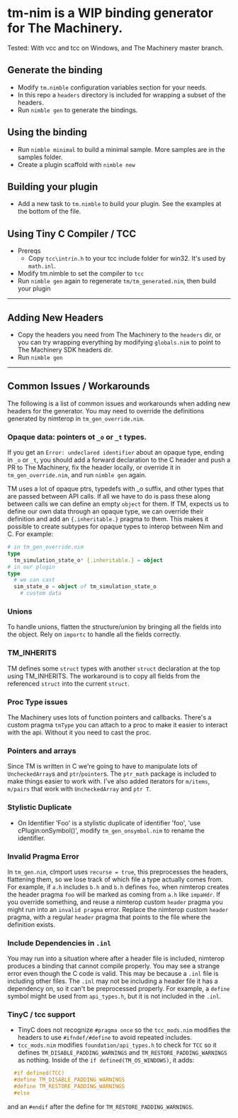 # tm-nim is a WIP binding generator for The Machinery. #

Tested: With vcc and tcc on Windows, and The Machinery master branch.
## Generate the binding ##
- Modify `tm.nimble` configuration variables section for your needs.
- In this repo a `headers` directory is included for wrapping a subset of the headers.
- Run `nimble gen` to generate the bindings.

## Using the binding ##
- Run `nimble minimal` to build a minimal sample. More samples are in the samples folder.
- Create a plugin scaffold with `nimble new`

## Building your plugin ##
- Add a new task to `tm.nimble` to build your plugin. See the examples at the bottom of the file.

## Using Tiny C Compiler / TCC ##
- Prereqs
  - Copy `tcc\intrin.h` to your tcc include folder for win32. It's used by `math.inl`.
- Modify tm.nimble to set the compiler to `tcc`
- Run `nimble gen` again to regenerate `tm/tm_generated.nim`, then build your plugin

---
## Adding New Headers
- Copy the headers you need from The Machinery to the `headers` dir, or you can try wrapping everything by modifying `globals.nim` to point to The Machinery SDK headers dir.
- Run `nimble gen`

---
## Common Issues / Workarounds
The following is a list of common issues and workarounds when adding new headers for the generator. You may need to override the definitions generated by nimterop in `tm_gen_override.nim`.

### Opaque data: pointers ot `_o` or `_t` types.
If you get an `Error: undeclared identifier`  about an opaque type, ending in `_o` or `_t`, you should add a forward declaration to the C header and push a PR to The Machinery, fix the header locally, or override it in `tm_gen_override.nim`, and run `nimble gen` again.

TM uses a lot of opaque ptrs, typedefs with _o suffix, and other types that are passed between API calls. If all we have to do is pass these along between calls we can define an empty `object` for them. If TM, expects us to define our own data through an opaque type, we can override their definition and add an `{.inheritable.}` pragma to them.  This makes it possible to create subtypes for opaque types to interop between Nim and C. For example:
```nim
# in tm_gen_override.nim
type 
  tm_simulation_state_o* {.inheritable.} = object
# in our plugin
type
  # we can cast 
  sim_state_o = object of tm_simulation_state_o
    # custom data
```

### Unions
To handle unions, flatten the structure/union by bringing all the fields into the object. Rely on `importc` to handle all the fields correctly. 

### TM_INHERITS
TM defines some `struct` types with another `struct` declaration at the top using TM_INHERITS. The workaround is to copy all fields from the referenced `struct` into the current `struct`.

### Proc Type issues
The Machinery uses lots of function pointers and callbacks. There's a custom pragma `tmType` you can attach to a proc to make it easier to interact with the api. Without it you need to cast the proc.

### Pointers and arrays
Since TM is written in C we're going to have to manipulate lots of `UncheckedArray`s and `ptr`/`pointer`s. The `ptr_math` package is included to make things easier to work with. I've also added iterators for `m/items`, `m/pairs` that work with `UncheckedArray` and `ptr T`.
### Stylistic Duplicate
  - On Identifier 'Foo' is a stylistic duplicate of identifier 'foo', 'use cPlugin:onSymbol()', modify `tm_gen_onsymbol.nim` to rename the identifier.
### Invalid Pragma Error
In `tm_gen.nim`, cImport uses `recurse = true`, this preprocesses the headers, flattening them, so we lose track of which file a type actually comes from.  For example, if `a.h` includes `b.h` and `b.h` defines `foo`, when nimterop creates the header pragma `foo` will be marked as coming from `a.h` like `impaHdr`.  If you override something, and reuse a nimterop custom `header` pragma you might run into an `invalid pragma` error.  Replace the nimterop custom `header` pragma, with a regular `header` pragma that points to the file where the definition exists.

### Include Dependencies in `.inl`
You may run into a situation where after a header file is included, nimterop produces a binding that cannot compile properly. You may see a strange error even though the C code is valid. This may be because a `.inl` file is including other files. The `.inl` may not be including a header file it has a dependency on, so it can't be preprocessed properly. For example, a `define` symbol might be used from `api_types.h`, but it is not included in the `.inl`.

### TinyC / tcc support ###
  - TinyC does not recognize `#pragma once` so the `tcc_mods.nim` modifies the headers to use `#ifndef/#define` to avoid repeated includes.
  - `tcc_mods.nim` modifies `foundation/api_types.h` to check for `TCC` so it defines `TM_DISABLE_PADDING_WARNINGS` and `TM_RESTORE_PADDING_WARNINGS` as nothing. Inside of the `if defined(TM_OS_WINDOWS)`, it adds:
```c
  #if defined(TCC)
  #define TM_DISABLE_PADDING_WARNINGS
  #define TM_RESTORE_PADDING_WARNINGS
  #else
``` 
and an `#endif` after the define for `TM_RESTORE_PADDING_WARNINGS`.
